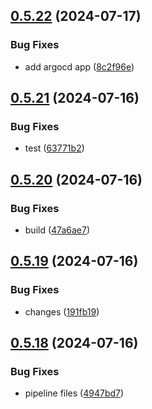 ## [0.5.22](https://github.com/kub3dev/confeitaria/compare/0.5.21...0.5.22) (2024-07-17)


### Bug Fixes

* add argocd app ([8c2f96e](https://github.com/kub3dev/confeitaria/commit/8c2f96e4371ee158d26365215f196c48f41cd51f))



## [0.5.21](https://github.com/kub3dev/confeitaria/compare/0.5.20...0.5.21) (2024-07-16)


### Bug Fixes

* test ([63771b2](https://github.com/kub3dev/confeitaria/commit/63771b20fd6333bc9dd8163e369a9c875c108e58))



## [0.5.20](https://github.com/kub3dev/confeitaria/compare/0.5.19...0.5.20) (2024-07-16)


### Bug Fixes

* build ([47a6ae7](https://github.com/kub3dev/confeitaria/commit/47a6ae7ce03dd99cac11b1df93a414dad973edbb))



## [0.5.19](https://github.com/kub3dev/confeitaria/compare/0.5.18...0.5.19) (2024-07-16)


### Bug Fixes

* changes ([191fb19](https://github.com/kub3dev/confeitaria/commit/191fb19b212eee155b8a326539186fa18336c610))



## [0.5.18](https://github.com/kub3dev/confeitaria/compare/0.5.17...0.5.18) (2024-07-16)


### Bug Fixes

* pipeline files ([4947bd7](https://github.com/kub3dev/confeitaria/commit/4947bd7aa2330f344582f5a2ef4ffa52aff104ab))



